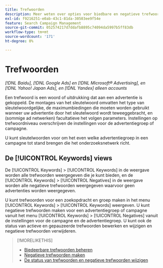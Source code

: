 ```yaml
---
title: Trefwoorden
description: Meer weten over opties voor biedbare en negatieve trefwoorden?
exl-id: f9216251-e0ab-43c1-81da-30503ee9f54e
feature: Search Campaign Management
source-git-commit: 052574217d7ddafb8895c74094da5997b5ff83db
workflow-type: tm+mt
source-wordcount: '171'
ht-degree: 0%

---
```


# Trefwoorden

*[!DNL Baidu], [!DNL Google Ads] en [!DNL Microsoft® Advertising], en [!DNL Yahoo! Japan Ads], en [!DNL Yandex] alleen accounts*

Een trefwoord is een woord of uitdrukking dat aan een advertentie is gekoppeld. De montages van het sleutelwoord omvatten het type van sleutelwoordgelijke, de maximumbiedingen die moeten worden gebruikt wanneer uw advertentie door het sleutelwoord wordt teweeggebracht, en (sommige ad netwerken) facultatieve het volgen parameters. Instellingen op trefwoordniveau overschrijven de instellingen voor de advertentiegroep of campagne.

U kunt sleutelwoorden voor om het even welke advertentiegroep in een campagne tot stand brengen die het onderzoeksnetwerk richt.

## De [!UICONTROL Keywords] views

De [!UICONTROL Keywords] > [!UICONTROL Keywords] in de weergave worden alle trefwoorden weergegeven die je kunt bieden, en de [!UICONTROL Keywords] > [!UICONTROL Negatives] in de weergave worden alle negatieve trefwoorden weergegeven waarvoor geen advertenties worden weergegeven.

U kunt trefwoorden voor een zoekopdracht en groep maken in het menu [!UICONTROL Keywords] > [!UICONTROL Keywords] weergeven. U kunt negatieve trefwoorden maken voor een advertentiegroep of campagne vanuit het menu [!UICONTROL Keywords] > [!UICONTROL Negatives] vanuit de instellingen voor de campagne en de advertentiegroep. U kunt ook de status van actieve en gepauzeerde trefwoorden bewerken en wijzigen en negatieve trefwoorden verwijderen.

>[!MORELIKETHIS]
>
>* [Biedeerbare trefwoorden beheren](/help/search-social-commerce/campaign-management/campaigns/keyword-manage.md)
>* [Negatieve trefwoorden maken](/help/search-social-commerce/campaign-management/campaigns/keyword-negative-create.md)
>* [De status van trefwoorden en negatieve trefwoorden wijzigen](keyword-status-edit.md)
